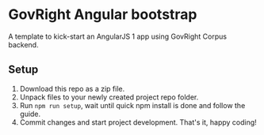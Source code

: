 # GovRight Angular bootstrap

A template to kick-start an AngularJS 1 app using GovRight Corpus backend.

## Setup

1. Download this repo as a zip file.
2. Unpack files to your newly created project repo folder.
3. Run `npm run setup`, wait until quick npm install is done and follow the guide.
4. Commit changes and start project development. That's it, happy coding!
